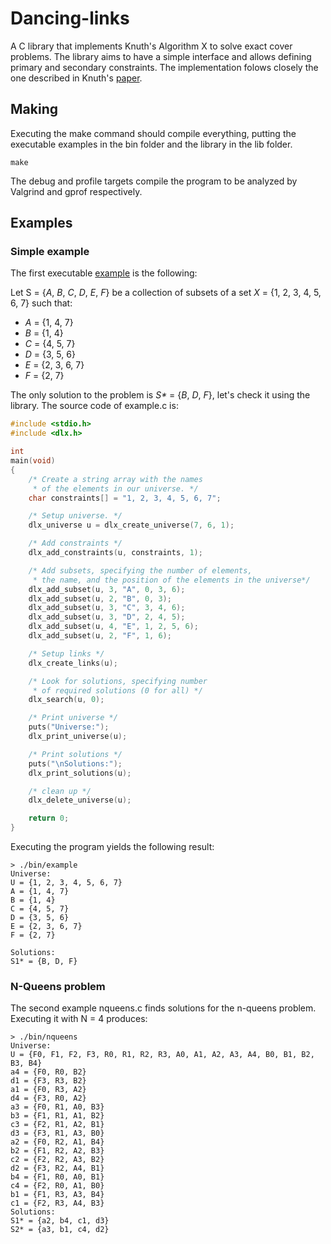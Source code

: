 # Dancing-links

A C library that implements Knuth's Algorithm X to solve exact cover problems.
The library aims to have a simple interface and allows defining primary and secondary constraints.
The implementation folows closely the one described in Knuth's [paper](https://arxiv.org/abs/cs/0011047).

## Making

Executing the make command should compile everything, putting the executable examples in the bin folder and the library in the lib folder.
```
make
```
The debug and profile targets compile the program to be analyzed by Valgrind and gprof respectively.

## Examples

### Simple example
The first executable [example](https://en.wikipedia.org/wiki/Exact_cover#Detailed_example) is the following:

Let  S  = {_A_,  _B_,  _C_,  _D_,  _E_,  _F_} be a collection of subsets of a set  _X_  = {1, 2, 3, 4, 5, 6, 7} such that:

- _A_ = {1, 4, 7}
- _B_ = {1, 4}
- _C_ = {4, 5, 7}
- _D_ = {3, 5, 6}
- _E_ = {2, 3, 6, 7}
- _F_ = {2, 7}

The only solution to the problem is _S*_ = {_B_, _D_, _F_}, let's check it using the library. The source code of example.c is:

``` c
#include <stdio.h>
#include <dlx.h>

int
main(void)
{
	/* Create a string array with the names 
	 * of the elements in our universe. */
	char constraints[] = "1, 2, 3, 4, 5, 6, 7";

	/* Setup universe. */
	dlx_universe u = dlx_create_universe(7, 6, 1);

	/* Add constraints */
	dlx_add_constraints(u, constraints, 1);

	/* Add subsets, specifying the number of elements,
	 * the name, and the position of the elements in the universe*/
	dlx_add_subset(u, 3, "A", 0, 3, 6);
	dlx_add_subset(u, 2, "B", 0, 3);
	dlx_add_subset(u, 3, "C", 3, 4, 6);
	dlx_add_subset(u, 3, "D", 2, 4, 5);
	dlx_add_subset(u, 4, "E", 1, 2, 5, 6);
	dlx_add_subset(u, 2, "F", 1, 6);

	/* Setup links */
	dlx_create_links(u);

	/* Look for solutions, specifying number 
	 * of required solutions (0 for all) */
	dlx_search(u, 0);

	/* Print universe */
	puts("Universe:");
	dlx_print_universe(u);

	/* Print solutions */
	puts("\nSolutions:");
	dlx_print_solutions(u);

	/* clean up */
	dlx_delete_universe(u);

	return 0;
}
```
Executing the program yields the following result:
```
> ./bin/example
Universe:
U = {1, 2, 3, 4, 5, 6, 7}
A = {1, 4, 7}
B = {1, 4}
C = {4, 5, 7}
D = {3, 5, 6}
E = {2, 3, 6, 7}
F = {2, 7}

Solutions:
S1* = {B, D, F}
```
### N-Queens problem

The second example nqueens.c finds solutions for the n-queens problem. Executing it with N = 4 produces:
```
> ./bin/nqueens
Universe:
U = {F0, F1, F2, F3, R0, R1, R2, R3, A0, A1, A2, A3, A4, B0, B1, B2, B3, B4}
a4 = {F0, R0, B2}
d1 = {F3, R3, B2}
a1 = {F0, R3, A2}
d4 = {F3, R0, A2}
a3 = {F0, R1, A0, B3}
b3 = {F1, R1, A1, B2}
c3 = {F2, R1, A2, B1}
d3 = {F3, R1, A3, B0}
a2 = {F0, R2, A1, B4}
b2 = {F1, R2, A2, B3}
c2 = {F2, R2, A3, B2}
d2 = {F3, R2, A4, B1}
b4 = {F1, R0, A0, B1}
c4 = {F2, R0, A1, B0}
b1 = {F1, R3, A3, B4}
c1 = {F2, R3, A4, B3}
Solutions:
S1* = {a2, b4, c1, d3}
S2* = {a3, b1, c4, d2}
```
